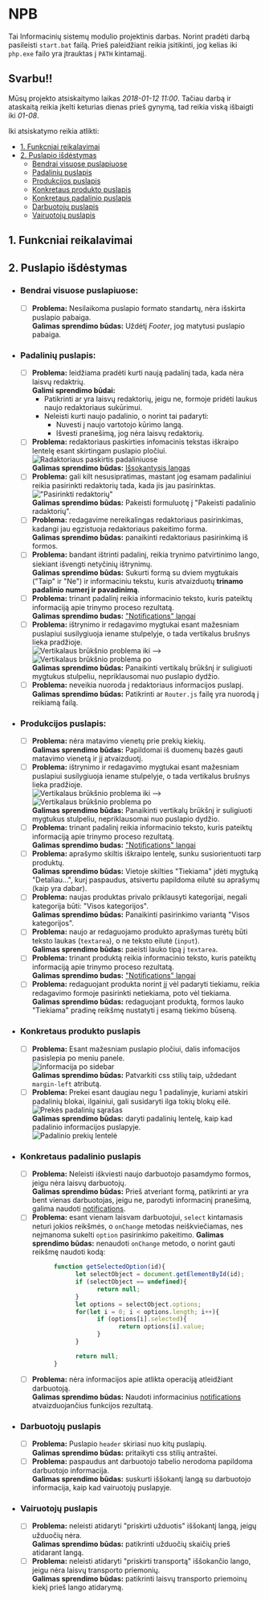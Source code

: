 # NPB

Tai Informacinių sistemų modulio projektinis darbas.
Norint pradėti darbą pasileisti <code>start.bat</code> failą.
Prieš paleidžiant reikia įsitikinti, jog kelias iki <code>php.exe</code> failo yra įtrauktas į <code>PATH</code> kintamajį.

## **Svarbu!!**<br/>
Mūsų projekto atsiskaitymo laikas *2018-01-12 11:00*.
Tačiau darbą ir ataskaitą reikia įkelti keturias dienas prieš gynymą, tad reikia viską išbaigti iki *01-08*.

Iki atsiskatymo reikia atlikti:


- [1. Funkcniai reikalavimai](#1-funkcniai-reikalavimai)
- [2. Puslapio išdėstymas](#2-puslapio-i%C5%A1d%C4%97stymas)
  - [Bendrai visuose puslapiuose](#bendrai-visuose-puslapiuose)
  - [Padalinių puslapis](#padalini%C5%B3-puslapis)
  - [Produkcijos puslapis](#produkcijos-puslapis)
  - [Konkretaus produkto puslapis](#konkretaus-produkto-puslapis)
  - [Konkretaus padalinio puslapis](#konkretaus-padalinio-puslapis)
  - [Darbuotojų puslapis](#darbuotoj%C5%B3-puslapis)
  - [Vairuotojų puslapis](#vairuotoj%C5%B3-puslapis)

## 1. Funkcniai reikalavimai
   
## 2. Puslapio išdėstymas
* ### Bendrai visuose puslapiuose:
  - [ ] **Problema:** Nesilaikoma puslapio formato standartų, nėra išskirta puslapio pabaiga.<br/>
        **Galimas sprendimo būdas:** Uždėtį *Footer*, jog matytusi puslapio pabaiga.
* ### Padalinių puslapis:
  - [ ] **Problema:** leidžiama pradėti kurti naują padalinį tada, kada nėra laisvų redaktrių.<br/>
      **Galimi sprendimo būdai:**<br/>
      * Patikrinti ar yra laisvų redaktorių, jeigu ne, formoje pridėti laukus naujo redaktoriaus sukūrimui.
      * Neleisti kurti naujo padalinio, o norint tai padaryti:
        * Nuvesti į naujo vartotojo kūrimo langą.
        * Išvesti pranešimą, jog nėra laisvų redaktorių.
  - [ ] **Problema:** redaktoriaus paskirties infomacinis tekstas iškraipo lentelę esant skirtingam puslapio pločiui.<br/> ![Radaktoriaus paskirtis padaliniuose](https://image.prntscr.com/image/gxpz9yh1TuCebdBZTo0rOA.png)<br/>
      **Galimas sprendimo būdas:** [Išsokantysis langas](https://react-bootstrap.github.io/components.html#popovers)
  - [ ] **Problema:** gali kilt nesusipratimas, mastant jog esamam padaliniui reikia pasirinkti redaktorių tada, kada jis jau pasirinktas.<br/> !["Pasirinkti redaktorių"](https://image.prntscr.com/image/lpmuFYLqTvK9ozTUFpySLQ.png)<br/>
      **Galimas sprendimo būdas:** Pakeisti formuluotę į "Pakeisti padalinio radaktorių".
  - [ ] **Problema:** redagavime nereikalingas redaktoriaus pasirinkimas, kadangi jau egzistuoja redaktoriaus pakeitimo forma.<br/>
      **Galimas sprendimo būdas:** panaikinti redaktoriaus pasirinkimą iš formos.
  - [ ] **Problema:**  bandant ištrinti padalinį, reikia trynimo patvirtinimo lango, siekiant išvengti netyčinių ištrynimų. <br/>
      **Galimas sprendimo būdas:** Sukurti formą su dviem mygtukais ("Taip" ir "Ne") ir informaciniu tekstu, kuris atvaizduotų **trinamo padalinio numerį ir pavadinimą**.
  - [ ] **Problema:** trinant padalinį reikia informacinio teksto, kuris pateiktų informaciją apie trinymo proceso rezultatą.<br />
      **Galimas sprendimo budas:** ["Notifications" langai](https://www.npmjs.com/package/react-notifications)
  - [ ] **Problema:** ištrynimo ir redagavimo mygtukai esant mažesniam puslapiui susilygiuoja iename stulpelyje, o tada vertikalus brušnys lieka pradžioje.<br/>![Vertikalaus brūkšnio problema iki](https://image.prntscr.com/image/vWS9-tf5Re6PybQwBWnGxA.png) --> ![Vertikalaus brūkšnio problema po](https://image.prntscr.com/image/xFIHnWxTTUKTH9kBDKfVUw.png)<br/>
      **Galimas sprendimo būdas:** Panaikinti vertikalų brūkšnį ir suligiuoti mygtukus stulpeliu, nepriklausomai nuo puslapio dydžio.
  - [ ] **Problema:** neveikia nuoroda į redaktoriaus informacijos puslapį.<br/>
      **Galimas sprendimo būdas:** Patikrinti ar <code>Router.js</code> failę yra nuorodą į reikiamą failą.
* ### Produkcijos puslapis:
  - [ ] **Problema:** nėra matavimo vienetų prie prekių kiekių.<br/>
      **Galimas sprendimo būdas:** Papildomai iš duomenų bazės gauti matavimo vienetą ir jį atvaizduotį.
  - [ ] **Problema:** ištrynimo ir redagavimo mygtukai esant mažesniam puslapiui susilygiuoja iename stulpelyje, o tada vertikalus brušnys lieka pradžioje.<br/>![Vertikalaus brūkšnio problema iki](https://image.prntscr.com/image/vWS9-tf5Re6PybQwBWnGxA.png) --> ![Vertikalaus brūkšnio problema po](https://image.prntscr.com/image/xFIHnWxTTUKTH9kBDKfVUw.png)<br/>
      **Galimas sprendimo būdas:** Panaikinti vertikalų brūkšnį ir suligiuoti mygtukus stulpeliu, nepriklausomai nuo puslapio dydžio.
  - [ ] **Problema:** trinant padalinį reikia informacinio teksto, kuris pateiktų informaciją apie trinymo proceso rezultatą.<br />
      **Galimas sprendimo budas:** ["Notifications" langai](https://www.npmjs.com/package/react-notifications)
  - [ ] **Problema:** aprašymo skiltis iškraipo lentelę, sunku susiorientuoti tarp produktų. <br/>
      **Galimas sprendimo būdas:** Vietoje skilties "Tiekiama" įdėti mygtuką "Detaliau...", kurį paspaudus, atsivertu papildoma eilutė su aprašymų (kaip yra dabar).
  - [ ] **Problema:** naujas produktas privalo priklausyti kategorijai, negali kategorija būti: "Visos kategorijos".<br/>
      **Galimas sprendimo būdas:** Panaikinti pasirinkimo variantą "Visos kategorijos".
  - [ ] **Problema:** naujo ar redaguojamo produkto aprašymas turėtų būti teksto laukas (<code>textarea</code>), o ne teksto eilutė (<code>input</code>).<br/>
      **Galimas sprendimo būdas:** paeisti lauko tipą į <code>textarea</code>.
  - [ ] **Problema:** trinant produktą reikia informacinio teksto, kuris pateiktų informaciją apie trinymo proceso rezultatą.<br />
      **Galimas sprendimo budas:** ["Notifications" langai](https://www.npmjs.com/package/react-notifications)
  - [ ] **Problema:** redaguojant produkta norint jį vėl padaryti tiekiamu, reikia redagavimo formoje pasirinkti netiekiama, poto vėl tiekiama.<br/>
      **Galimas sprendimo būdas:** redaguojant produktą, formos lauko "Tiekiama" pradinę reikšmę nustatyti į esamą tiekimo būseną.
* ### Konkretaus produkto puslapis
  - [ ] **Problema:** Esant mažesniam puslapio pločiui, dalis infomacijos pasislepia po meniu panele.<br/>![informacija po sidebar](https://image.prntscr.com/image/u5DgyYQxTSOYHR-VSwaxmA.png)<br/>
      **Galimas sprendimo būdas:** Patvarkiti css stilių taip, uždedant <code>margin-left</code> atributą.
  - [ ] **Problema:** Prekei esant daugiau negu 1 padalinyje, kuriami atskiri padalinių blokai, ilgainiui, gali susidaryti ilga tokių blokų eilė.<br/>![Prekės padalinių sąrašas](https://image.prntscr.com/image/w8qdHivqThK_hMu-3PJiQA.png)<br/>
      **Galimas sprendimo būdas:** daryti padalinių lentelę, kaip kad padalinio informacijos puslapyje.<br/>![Padalinio prekių lentelė](https://image.prntscr.com/image/GBrJaw-2QC6WQkg76BOpSQ.png)
* ### Konkretaus padalinio puslapis
  - [ ] **Problema:** Neleisti iškviesti naujo darbuotojo pasamdymo formos, jeigu nėra laisvų darbuotojų.<br/>
      **Galimas sprendimo būdas:** Prieš atveriant formą, patikrinti ar yra bent vienas darbuotojas, jeigu ne, parodyti informacinį pranešimą, galima naudoti [notifications](https://www.npmjs.com/package/react-notifications).
  - [ ] **Problema:** esant vienam laisvam darbuotojui, <code>select</code> kintamasis neturi jokios reikšmės, o <code>onChange</code> metodas neiškviečiamas, nes neįmanoma sukelti <code>option</code> pasirinkimo pakeitimo.
      **Galimas sprendimo būdas:** nenaudoti <code>onChange</code> metodo, o norint gauti reikšmę naudoti kodą:<br/>
      ```javascript
            function getSelectedOption(id){
                  let selectObject = document.getElementById(id);
                  if (selectObject == undefined){
                        return null;
                  }
                  let options = selectObject.options;
                  for(let i = 0; i < options.length; i++){
                        if (options[i].selected){
                              return options[i].value;
                        }
                  }

                  return null;
            }
      ```
  - [ ] **Problema:** nėra informacijos apie atlikta operaciją atleidžiant darbuotoją.<br/>
      **Galimas sprendimo būdas:** Naudoti informacinius [notifications](https://www.npmjs.com/package/react-notifications) atvaizduojančius funkcijos rezultatą.
* ### Darbuotojų puslapis
  - [ ] **Problema:** Puslapio <code>header</code> skiriasi nuo kitų puslapių.<br/>
      **Galimas sprendimo būdas:** pritaikyti css stilių antraštei.
  - [ ] **Problema:** paspaudus ant darbuotojo tabelio nerodoma papildoma darbuotojo informacija.<br/>
      **Galimas sprendimo būdas:** suskurti iššokantį langą su darbuotojo informacija, kaip kad vairuotojų puslapyje.
* ### Vairuotojų puslapis
  - [ ] **Problema:** neleisti atidaryti "priskirti užduotis" iššokantį langą, jeigų užduočių nėra.<br/>
      **Galimas sprendimo būdas:** patikrinti užduočių skaičių prieš atidarant langą.
  - [ ] **Problema:** neleisti atidaryti "priskirti transportą" iššokančio lango, jeigu nėra laisvų transporto priemonių.<br/>
      **Galimas sprendimo būdas:** patikrinti laisvų transporto priemoinų kiekį prieš lango atidarymą.

